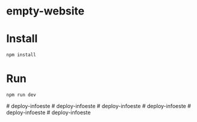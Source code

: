 # empty-website

# Install

```
npm install
```

# Run

```
npm run dev
```
#   d e p l o y - i n f o e s t e  
 #   d e p l o y - i n f o e s t e  
 #   d e p l o y - i n f o e s t e  
 #   d e p l o y - i n f o e s t e  
 #   d e p l o y - i n f o e s t e  
 #   d e p l o y - i n f o e s t e  
 